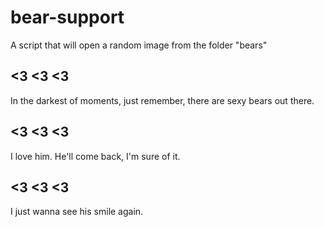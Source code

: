 # bear-support

A script that will open a random image from the folder "bears"

## <3 <3 <3

In the darkest of moments, just remember, there are sexy bears out there.

## <3 <3 <3

I love him. He'll come back, I'm sure of it.

## <3 <3 <3

I just wanna see his smile again.
